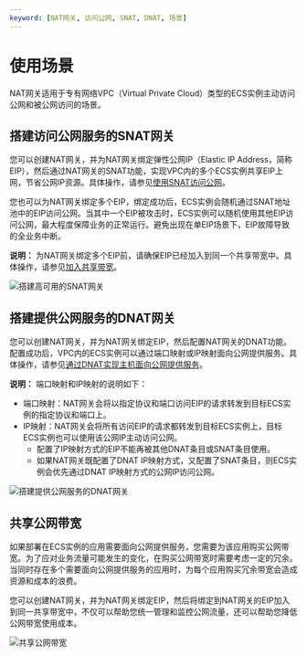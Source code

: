 ```yaml
---
keyword: [NAT网关, 访问公网, SNAT, DNAT, 场景]
---
```


# 使用场景

NAT网关适用于专有网络VPC（Virtual Private Cloud）类型的ECS实例主动访问公网和被公网访问的场景。

## 搭建访问公网服务的SNAT网关

您可以创建NAT网关，并为NAT网关绑定弹性公网IP（Elastic IP Address，简称EIP），然后通过NAT网关的SNAT功能，实现VPC内的多个ECS实例共享EIP上网，节省公网IP资源。具体操作，请参见[使用SNAT访问公网](/intl.zh-CN/快速入门/使用SNAT访问公网.md)。

您也可以为NAT网关绑定多个EIP，绑定成功后，ECS实例会随机通过SNAT地址池中的EIP访问公网。当其中一个EIP被攻击时，ECS实例可以随机使用其他EIP访问公网，最大程度保障业务的正常运行。避免出现在单EIP场景下，EIP故障导致的全业务中断。

**说明：** 为NAT网关绑定多个EIP前，请确保EIP已经加入到同一个共享带宽中。具体操作，请参见[加入共享带宽](/intl.zh-CN/用户指南/管理按量付费EIP实例.md)。

![搭建高可用的SNAT网关](https://static-aliyun-doc.oss-accelerate.aliyuncs.com/assets/img/zh-CN/6454114061/p178147.png)

## 搭建提供公网服务的DNAT网关

您可以创建NAT网关，并为NAT网关绑定EIP，然后配置NAT网关的DNAT功能。配置成功后，VPC内的ECS实例可以通过端口映射或IP映射面向公网提供服务。具体操作，请参见[通过DNAT实现主机面向公网提供服务](/intl.zh-CN/快速入门/通过DNAT实现主机面向公网提供服务.md)。

**说明：** 端口映射和IP映射的说明如下：

-   端口映射：NAT网关会将以指定协议和端口访问EIP的请求转发到目标ECS实例的指定协议和端口上。
-   IP映射：NAT网关会将所有访问EIP的请求都转发到目标ECS实例上，目标ECS实例也可以使用该公网IP主动访问公网。
    -   配置了IP映射方式的EIP不能再被其他DNAT条目或SNAT条目使用。
    -   如果NAT网关既配置了DNAT IP映射方式，又配置了SNAT条目，则ECS实例会优先通过DNAT IP映射方式的公网IP访问公网。

![搭建提供公网服务的DNAT网关](https://static-aliyun-doc.oss-accelerate.aliyuncs.com/assets/img/zh-CN/1891114061/p178148.png)

## 共享公网带宽

如果部署在ECS实例的应用需要面向公网提供服务，您需要为该应用购买公网带宽。为了应对业务流量可能发生的变化，在购买公网带宽时需要考虑一定的冗余。当同时存在多个需要面向公网提供服务的应用时，为每个应用购买冗余带宽会造成资源和成本的浪费。

您可以创建NAT网关，并为NAT网关绑定EIP，然后将绑定到NAT网关的EIP加入到同一共享带宽中，不仅可以帮助您统一管理和监控公网流量，还可以帮助您降低公网带宽使用成本。

![共享公网带宽](https://static-aliyun-doc.oss-accelerate.aliyuncs.com/assets/img/zh-CN/8254656161/p178151.png)

